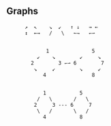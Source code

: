 
##  Graphs

          ↗  ↖    ↘  ↙   ↑ ↓   → ←  
          ↕  ←→   /   \   ↼⇁   ↽⇀


                 1              5
              ↙    ↘        ↙     ↘
            2        3 ↽⇀ 6        7
             ↘     ↙        ↘     ↙ 
                4               8


                1           5
              /   \       /   \
             2     3 --- 6     7
              \   /       \   / 
                4           8
